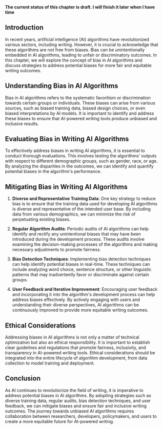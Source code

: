 **The current status of this chapter is draft. I will finish it later when I have time**

Introduction
------------

In recent years, artificial intelligence (AI) algorithms have revolutionized various sectors, including writing. However, it is crucial to acknowledge that these algorithms are not free from biases. Bias can be unintentionally embedded in AI algorithms, leading to unfair or discriminatory outcomes. In this chapter, we will explore the concept of bias in AI algorithms and discuss strategies to address potential biases for more fair and equitable writing outcomes.

Understanding Bias in AI Algorithms
-----------------------------------

Bias in AI algorithms refers to the systematic favoritism or discrimination towards certain groups or individuals. These biases can arise from various sources, such as biased training data, biased design choices, or even biased interpretations by AI models. It is important to identify and address these biases to ensure that AI-powered writing tools produce unbiased and inclusive results.

Evaluating Bias in Writing AI Algorithms
----------------------------------------

To effectively address biases in writing AI algorithms, it is essential to conduct thorough evaluations. This involves testing the algorithms' outputs with respect to different demographic groups, such as gender, race, or age. By analyzing the disparities in the outcomes, we can identify and quantify potential biases in the algorithm's performance.

Mitigating Bias in Writing AI Algorithms
----------------------------------------

1. **Diverse and Representative Training Data**: One key strategy to reduce bias is to ensure that the training data used for developing AI algorithms is diverse and representative of the intended user base. By including data from various demographics, we can minimize the risk of perpetuating existing biases.

2. **Regular Algorithm Audits**: Periodic audits of AI algorithms can help identify and rectify any unintentional biases that may have been introduced during the development process. These audits involve examining the decision-making processes of the algorithms and making necessary adjustments to promote fairness.

3. **Bias Detection Techniques**: Implementing bias detection techniques can help identify potential biases in real-time. These techniques can include analyzing word choice, sentence structure, or other linguistic patterns that may inadvertently favor or discriminate against certain groups.

4. **User Feedback and Iterative Improvement**: Encouraging user feedback and incorporating it into the algorithm's development process can help address biases effectively. By actively engaging with users and understanding their diverse perspectives, AI algorithms can be continuously improved to provide more equitable writing outcomes.

Ethical Considerations
----------------------

Addressing biases in AI algorithms is not only a matter of technical optimization but also an ethical responsibility. It is important to establish clear guidelines and regulations that promote fairness, inclusivity, and transparency in AI-powered writing tools. Ethical considerations should be integrated into the entire lifecycle of algorithm development, from data collection to model training and deployment.

Conclusion
----------

As AI continues to revolutionize the field of writing, it is imperative to address potential biases in AI algorithms. By adopting strategies such as diverse training data, regular audits, bias detection techniques, and user feedback, we can mitigate biases and ensure fair and inclusive writing outcomes. The journey towards unbiased AI algorithms requires collaboration between researchers, developers, policymakers, and users to create a more equitable future for AI-powered writing.
